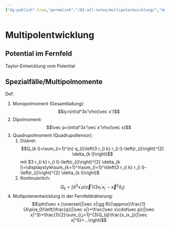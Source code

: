 ```yaml
---
{"dg-publish":true,"permalink":"/02-all-notes/multipolentwicklung/","dgHomeLink":true,"dgPassFrontmatter":false}
---
```


# Multipolentwicklung
## Potential im Fernfeld
Taylor-Entwicklung vom Potential 
## Spezialfälle/Multipolmomente
Def: 
1. Monopolmoment (Gesamtladung): $$q=\int\d^3x'\rho(\vec x')$$
2. Dipolmoment: $$\vec p=\int\d^3x'\vec x'\rho(\vec x)$$
3. Quadrupolmoment (Quadrupoltensor):  
	1. Diskret: $$Q_{k l}=\sum_{i=1}^{n} q_{i}\left(3 r_{i k} r_{i l}-\left(r_{i}\right)^{2} \delta_{k l}\right)$$ mit $3 r_{i k} r_{i l}-\left(r_{i}\right)^{2} \delta_{k l}=\displaystyle\sum_{k=1}^n\sum_{l=1}^n\left(3 r_{i k} r_{i l}-\left(r_{i}\right)^{2} \delta_{k l}\right)$
	2. Kontinuierlich: $$Q_{i j}=\int \mathrm{d}^{3} x^{\prime} \rho\left(\vec{x}^{\prime}\right)\left(3 x_{i}^{\prime} x_{j}^{\prime}-\vec{x}^{2} \delta_{i j}\right)$$
4. Multipolenentwicklung in der Fernfeldnäherung: $$\phi(\vec x )\overset{|\vec x|\gg R}{\approx}\frac{1}{4\pi\e_0}\left(\frac{q}{|\vec x|}+\frac{\vec x\cdot\vec p}{|\vec x|^3}+\frac{1}{2}\sum_{i,j=1}^{3}Q_{ij}\frac{x_ix_j}{|\vec x|^5}+...\right)$$